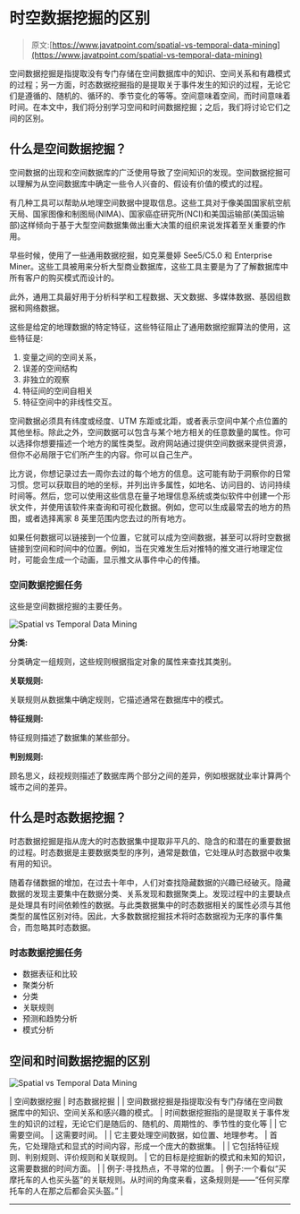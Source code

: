 # 时空数据挖掘的区别

> 原文:[https://www.javatpoint.com/spatial-vs-temporal-data-mining](https://www.javatpoint.com/spatial-vs-temporal-data-mining)

空间数据挖掘是指提取没有专门存储在空间数据库中的知识、空间关系和有趣模式的过程；另一方面，时态数据挖掘指的是提取关于事件发生的知识的过程，无论它们是遵循的、随机的、循环的、季节变化的等等。空间意味着空间，而时间意味着时间。在本文中，我们将分别学习空间和时间数据挖掘；之后，我们将讨论它们之间的区别。

## 什么是空间数据挖掘？

空间数据的出现和空间数据库的广泛使用导致了空间知识的发现。空间数据挖掘可以理解为从空间数据库中确定一些令人兴奋的、假设有价值的模式的过程。

有几种工具可以帮助从地理空间数据中提取信息。这些工具对于像美国国家航空航天局、国家图像和制图局(NIMA)、国家癌症研究所(NCI)和美国运输部(美国运输部)这样倾向于基于大型空间数据集做出重大决策的组织来说发挥着至关重要的作用。

早些时候，使用了一些通用数据挖掘，如克莱曼婷 See5/C5.0 和 Enterprise Miner。这些工具被用来分析大型商业数据库，这些工具主要是为了了解数据库中所有客户的购买模式而设计的。

此外，通用工具最好用于分析科学和工程数据、天文数据、多媒体数据、基因组数据和网络数据。

这些是给定的地理数据的特定特征，这些特征阻止了通用数据挖掘算法的使用，这些特征是:

1.  变量之间的空间关系，
2.  误差的空间结构
3.  非独立的观察
4.  特征间的空间自相关
5.  特征空间中的非线性交互。

空间数据必须具有纬度或经度、UTM 东距或北距，或者表示空间中某个点位置的其他坐标。除此之外，空间数据可以包含与某个地方相关的任意数量的属性。你可以选择你想要描述一个地方的属性类型。政府网站通过提供空间数据来提供资源，但你不必局限于它们所产生的内容。你可以自己生产。

比方说，你想记录过去一周你去过的每个地方的信息。这可能有助于洞察你的日常习惯。您可以获取目的地的坐标，并列出许多属性，如地名、访问目的、访问持续时间等。然后，您可以使用这些信息在量子地理信息系统或类似软件中创建一个形状文件，并使用该软件来查询和可视化数据。例如，您可以生成最常去的地方的热图，或者选择离家 8 英里范围内您去过的所有地方。

如果任何数据可以链接到一个位置，它就可以成为空间数据，甚至可以将时空数据链接到空间和时间中的位置。例如，当在灾难发生后对推特的推文进行地理定位时，可能会生成一个动画，显示推文从事件中心的传播。

### 空间数据挖掘任务

这些是空间数据挖掘的主要任务。

![Spatial vs Temporal Data Mining](../Images/d0326638b3879a35b067f8138b0d2590.png)

**分类:**

分类确定一组规则，这些规则根据指定对象的属性来查找其类别。

**关联规则:**

关联规则从数据集中确定规则，它描述通常在数据库中的模式。

**特征规则:**

特征规则描述了数据集的某些部分。

**判别规则:**

顾名思义，歧视规则描述了数据库两个部分之间的差异，例如根据就业率计算两个城市之间的差异。

## 什么是时态数据挖掘？

时态数据挖掘是指从庞大的时态数据集中提取非平凡的、隐含的和潜在的重要数据的过程。时态数据是主要数据类型的序列，通常是数值，它处理从时态数据中收集有用的知识。

随着存储数据的增加，在过去十年中，人们对查找隐藏数据的兴趣已经破灭。隐藏数据的发现主要集中在数据分类、关系发现和数据聚类上。发现过程中的主要缺点是处理具有时间依赖性的数据。与此类数据集中的时态数据相关的属性必须与其他类型的属性区别对待。因此，大多数数据挖掘技术将时态数据视为无序的事件集合，而忽略其时态数据。

### 时态数据挖掘任务

*   数据表征和比较
*   聚类分析
*   分类
*   关联规则
*   预测和趋势分析
*   模式分析

## 空间和时间数据挖掘的区别

![Spatial vs Temporal Data Mining](../Images/63014b0614aead30dd605373435c4260.png)

| 空间数据挖掘 | 时态数据挖掘 |
| 空间数据挖掘是指提取没有专门存储在空间数据库中的知识、空间关系和感兴趣的模式。 | 时间数据挖掘指的是提取关于事件发生的知识的过程，无论它们是随后的、随机的、周期性的、季节性的变化等 |
| 它需要空间。 | 这需要时间。 |
| 它主要处理空间数据，如位置、地理参考。 | 首先，它处理隐式和显式的时间内容，形成一个庞大的数据集。 |
| 它包括特征规则、判别规则、评价规则和关联规则。 | 它的目标是挖掘新的模式和未知的知识，这需要数据的时间方面。 |
| 例子:寻找热点，不寻常的位置。 | 例子:一个看似“买摩托车的人也买头盔”的关联规则。从时间的角度来看，这条规则是——“任何买摩托车的人在那之后都会买头盔。” |

* * *